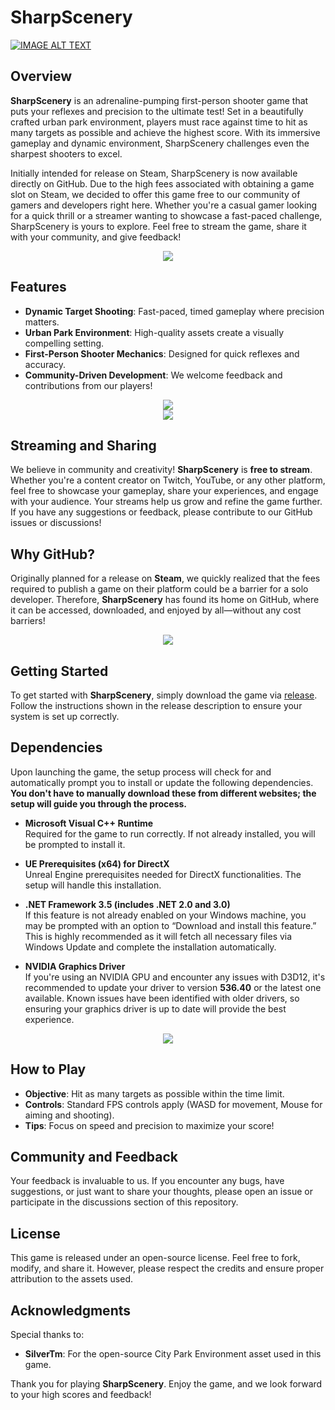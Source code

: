 # SharpScenery

[![IMAGE ALT TEXT](https://github.com/user-attachments/assets/6cb8f236-c550-4fe1-a635-531457d26385)](https://www.youtube.com/watch?v=Sus6JvFmty8)

## Overview

**SharpScenery** is an adrenaline-pumping first-person shooter game that puts your reflexes and precision to the ultimate test! Set in a beautifully crafted urban park environment, players must race against time to hit as many targets as possible and achieve the highest score. With its immersive gameplay and dynamic environment, SharpScenery challenges even the sharpest shooters to excel.

Initially intended for release on Steam, SharpScenery is now available directly on GitHub. Due to the high fees associated with obtaining a game slot on Steam, we decided to offer this game free to our community of gamers and developers right here. Whether you're a casual gamer looking for a quick thrill or a streamer wanting to showcase a fast-paced challenge, SharpScenery is yours to explore. Feel free to stream the game, share it with your community, and give feedback!

<div align="center">
<img src="https://github.com/user-attachments/assets/c0fd9061-455e-4040-b25a-a2d3b81773bf">
</div>

## Features

- **Dynamic Target Shooting**: Fast-paced, timed gameplay where precision matters.
- **Urban Park Environment**: High-quality assets create a visually compelling setting.
- **First-Person Shooter Mechanics**: Designed for quick reflexes and accuracy.
- **Community-Driven Development**: We welcome feedback and contributions from our players!

<div align="center">
<img src="https://github.com/user-attachments/assets/8455c89c-d84c-48d8-a22c-084d3f95a90a">
</div>

<div align="center">
<img src="https://github.com/user-attachments/assets/e7957f58-8933-45a6-a82b-4d9a0992a34a">
</div>

## Streaming and Sharing

We believe in community and creativity! **SharpScenery** is **free to stream**. Whether you're a content creator on Twitch, YouTube, or any other platform, feel free to showcase your gameplay, share your experiences, and engage with your audience. Your streams help us grow and refine the game further. If you have any suggestions or feedback, please contribute to our GitHub issues or discussions!

## Why GitHub?

Originally planned for a release on **Steam**, we quickly realized that the fees required to publish a game on their platform could be a barrier for a solo developer. Therefore, **SharpScenery** has found its home on GitHub, where it can be accessed, downloaded, and enjoyed by all—without any cost barriers!


<div align="center">
<img src="https://github.com/user-attachments/assets/732971f6-db77-425a-8b8d-5ea5f0ae343e">
</div>

## Getting Started

To get started with **SharpScenery**, simply download the game via [release](https://github.com/EngrIbrahimAdnan/SharpScenery/releases/tag/v1.0.0-SharpScenery). Follow the instructions shown in the release description to ensure your system is set up correctly.

## Dependencies

Upon launching the game, the setup process will check for and automatically prompt you to install or update the following dependencies. **You don't have to manually download these from different websites; the setup will guide you through the process.**

- **Microsoft Visual C++ Runtime**  
  Required for the game to run correctly. If not already installed, you will be prompted to install it.

- **UE Prerequisites (x64) for DirectX**  
  Unreal Engine prerequisites needed for DirectX functionalities. The setup will handle this installation.

- **.NET Framework 3.5 (includes .NET 2.0 and 3.0)**  
  If this feature is not already enabled on your Windows machine, you may be prompted with an option to “Download and install this feature.” This is highly recommended as it will fetch all necessary files via Windows Update and complete the installation automatically.

- **NVIDIA Graphics Driver**  
  If you're using an NVIDIA GPU and encounter any issues with D3D12, it's recommended to update your driver to version **536.40** or the latest one available. Known issues have been identified with older drivers, so ensuring your graphics driver is up to date will provide the best experience.

<div align="center">
<img src="https://github.com/user-attachments/assets/f931c06d-bdb8-4042-ae28-e8b6d5a53906">
</div>

## How to Play

- **Objective**: Hit as many targets as possible within the time limit.
- **Controls**: Standard FPS controls apply (WASD for movement, Mouse for aiming and shooting).
- **Tips**: Focus on speed and precision to maximize your score!

## Community and Feedback

Your feedback is invaluable to us. If you encounter any bugs, have suggestions, or just want to share your thoughts, please open an issue or participate in the discussions section of this repository.

## License

This game is released under an open-source license. Feel free to fork, modify, and share it. However, please respect the credits and ensure proper attribution to the assets used.

## Acknowledgments

Special thanks to:
- **SilverTm**: For the open-source City Park Environment asset used in this game.

Thank you for playing **SharpScenery**. Enjoy the game, and we look forward to your high scores and feedback!
